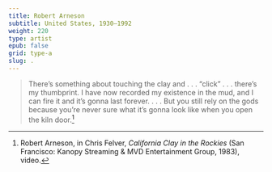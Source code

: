 ```yaml
---
title: Robert Arneson
subtitle: United States, 1930–1992
weight: 220
type: artist
epub: false
grid: type-a
slug: .
---
```


>There’s something about touching the clay and . . . “click” . . . there’s my thumbprint. I have now recorded my existence in the mud, and I can fire it and it’s gonna last forever. . . . But you still rely on the gods because you’re never sure what it’s gonna look like when you open the kiln door.[^1]

[^1]: Robert Arneson, in Chris Felver, *California Clay in the Rockies* (San Francisco: Kanopy Streaming & MVD Entertainment Group, 1983), video.
